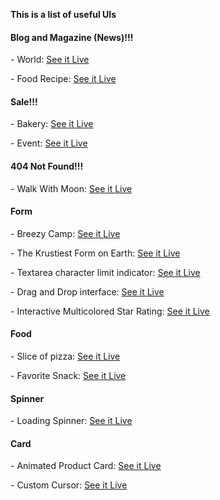 **This is a list of useful UIs**
<br>

<h4 dir="auto">Blog and Magazine (News)!!!</h4>
<p dir="auto">- World: <a href="https://khuongnc.github.io/WebsiteTemplate_World/" rel="nofollow">See it Live</a></p>
<p dir="auto">- Food Recipe: <a href="https://khuongnc.github.io/WebsiteTemplate_FoodRecipe/" rel="nofollow">See it Live</a></p>
<h4 dir="auto">Sale!!!</h4>
<p dir="auto">- Bakery: <a href="https://khuongnc.github.io/WebsiteTemplate_Bakery/" rel="nofollow">See it Live</a></p>
<p dir="auto">- Event: <a href="https://khuongnc.github.io/WebsiteTemplate_Events/" rel="nofollow">See it Live</a></p>
<h4 dir="auto">404 Not Found!!!</h4>
<p dir="auto">- Walk With Moon: <a href="https://khuongnc.github.io/WebsiteTemplate_WalkWithMoon/" rel="nofollow">See it Live</a></p>
<h4 dir="auto">Form</h4>
<p dir="auto">- Breezy Camp: <a href="https://428yxr.csb.app/" rel="nofollow">See it Live</a></p>
<p dir="auto">- The Krustiest Form on Earth: <a href="https://yr395g.csb.app/?activity=&food_allergies=adsad&additional_info=dsadsa" rel="nofollow">See it Live</a></p>
<p dir="auto">- Textarea character limit indicator: <a href="https://tn3r6d.csb.app/" rel="nofollow">See it Live</a></p>
<p dir="auto">- Drag and Drop interface: <a href="https://cxry74.csb.app/" rel="nofollow">See it Live</a></p>
<p dir="auto">- Interactive Multicolored Star Rating: <a href="https://z9k2nr.csb.app/" rel="nofollow">See it Live</a></p>
<h4 dir="auto">Food</h4>
<p dir="auto">- Slice of pizza: <a href="https://x2psq6.csb.app/" rel="nofollow">See it Live</a></p>
<p dir="auto">- Favorite Snack: <a href="https://lmq559.csb.app/" rel="nofollow">See it Live</a></p>
<h4 dir="auto">Spinner</h4>
<p dir="auto">- Loading Spinner: <a href="https://x4xpfr.csb.app/" rel="nofollow">See it Live</a></p>
<h4 dir="auto">Card</h4>
<p dir="auto">- Animated Product Card: <a href="https://t5wjk5.csb.app/" rel="nofollow">See it Live</a></p>
<p dir="auto">- Custom Cursor: <a href="https://xn4rv2.csb.app/" rel="nofollow">See it Live</a></p>

